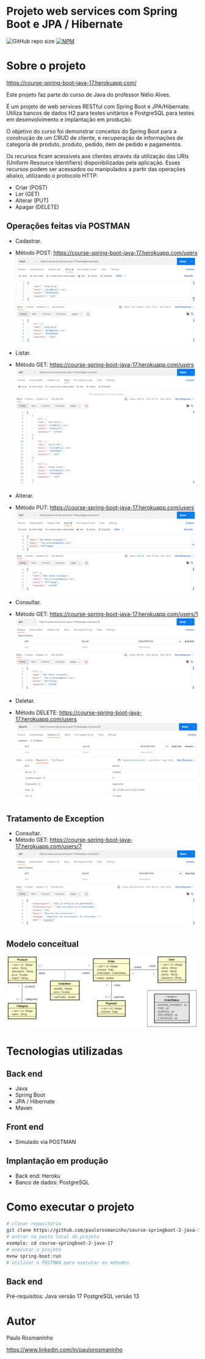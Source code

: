 # Projeto web services com Spring Boot e JPA / Hibernate


![GitHub repo size](https://img.shields.io/github/repo-size/paulorosmaninho/course-springboot-2-java-17)
[![NPM](https://img.shields.io/npm/l/react)](https://github.com/paulorosmaninho/course-springboot-2-java-17/blob/master/LICENSE) 

# Sobre o projeto

https://course-spring-boot-java-17.herokuapp.com/

Este projeto faz parte do curso de Java do professor Nélio Alves.

É um projeto de web services RESTful com Spring Boot e JPA/Hibernate. Utiliza bancos de dados H2 para testes unitários e PostgreSQL para testes em desenvolvimento e implantação em produção.

O objetivo do curso foi demonstrar conceitos do Spring Boot para a construção de um CRUD de cliente, e recuperação de informações de categoria de produto, produto, pedido, item de pedido e pagamentos.

Os recursos ficam acessíveis aos clientes através da utilização das URIs (Uniform Resource Identifiers) disponibilizadas pela aplicação. 
Esses recursos podem ser acessados ou manipulados a partir das operações abaixo, utilizando o protocolo HTTP: 
* Criar (POST)
* Ler (GET) 
* Alterar (PUT) 
* Apagar (DELETE)

## Operações feitas via POSTMAN
* Cadastrar.
* Método POST: https://course-spring-boot-java-17.herokuapp.com/users
![Web 1](https://github.com/paulorosmaninho/assets/blob/master/course-springboot-2-java-17/post.png)

* Listar.
* Método GET: https://course-spring-boot-java-17.herokuapp.com/users
![Web 2](https://github.com/paulorosmaninho/assets/blob/master/course-springboot-2-java-17/get.png)

* Alterar.
* Método PUT: https://course-spring-boot-java-17.herokuapp.com/users
![Web 3](https://github.com/paulorosmaninho/assets/blob/master/course-springboot-2-java-17/put.png)

* Consultar.
* Método GET: https://course-spring-boot-java-17.herokuapp.com/users/1
![Web 4](https://github.com/paulorosmaninho/assets/blob/master/course-springboot-2-java-17/consulta.png)

* Deletar.
* Método DELETE: https://course-spring-boot-java-17.herokuapp.com/users
![Web 5](https://github.com/paulorosmaninho/assets/blob/master/course-springboot-2-java-17/delete.png)

## Tratamento de Exception
* Consultar.
* Método GET: https://course-spring-boot-java-17.herokuapp.com/users/7
![Web 6](https://github.com/paulorosmaninho/assets/blob/master/course-springboot-2-java-17/exception.png)


## Modelo conceitual
![Web 7](https://github.com/paulorosmaninho/assets/blob/master/course-springboot-2-java-17/modelo-conceitual.png)

# Tecnologias utilizadas
## Back end
- Java
- Spring Boot
- JPA / Hibernate
- Maven

## Front end
- Simulado via POSTMAN

## Implantação em produção
- Back end: Heroku
- Banco de dados: PostgreSQL

# Como executar o projeto

```bash
# clonar repositório
git clone https://github.com/paulorosmaninho/course-springboot-2-java-17.git
# entrar na pasta local do projeto
exemplo: cd course-springboot-2-java-17
# executar o projeto
mvnw spring-boot:run
# utilizar o POSTMAN para executar os métodos
```
## Back end
Pré-requisitos: 
Java versão 17
PostgreSQL versão 13

# Autor
Paulo Rosmaninho

https://www.linkedin.com/in/paulorosmaninho
